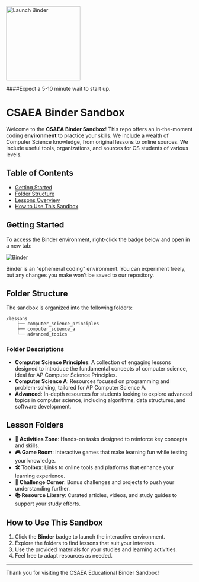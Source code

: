 <a href="https://mybinder.org/v2/gh/csaea/my-first-binder/HEAD" target="_blank">
    <img src="https://mybinder.org/badge_logo.svg" alt="Launch Binder" style="width: 200px; height: auto;">
</a>

####Expect a 5-10 minute wait to start up. 

# CSAEA Binder Sandbox

Welcome to the **CSAEA Binder Sandbox**! This repo offers an in-the-moment coding **environment** to practice your skills. We include a wealth of Computer Science knowledge, from original lessons to online sources. We include useful tools, organizations, and sources for CS students of various levels. 

## Table of Contents

- [Getting Started](#getting-started)
- [Folder Structure](#folder-structure)
- [Lessons Overview](#lessons-overview)
- [How to Use This Sandbox](#how-to-use-this-sandbox)

## Getting Started

To access the Binder environment, right-click the badge below and open in a new tab:

[![Binder](https://mybinder.org/badge_logo.svg)](https://mybinder.org/v2/gh/csaea/my-first-binder/HEAD)

Binder is an "ephemeral coding" environment. You can experiment freely, but any changes you make won't be saved to our repository. 

## Folder Structure

The sandbox is organized into the following folders:

```
/lessons
    ├── computer_science_principles
    ├── computer_science_a
    └── advanced_topics
```

### Folder Descriptions

- **Computer Science Principles**: A collection of engaging lessons designed to introduce the fundamental concepts of computer science, ideal for AP Computer Science Principles.
- **Computer Science A**: Resources focused on programming and problem-solving, tailored for AP Computer Science A.
- **Advanced**: In-depth resources for students looking to explore advanced topics in computer science, including algorithms, data structures, and software development.

## Lesson Folders

- **🎯 Activities Zone**: Hands-on tasks designed to reinforce key concepts and skills.
- **🎮 Game Room**: Interactive games that make learning fun while testing your knowledge.
- **🛠️ Toolbox**: Links to online tools and platforms that enhance your learning experience.
- **📝 Challenge Corner**: Bonus challenges and projects to push your understanding further.
- **📚 Resource Library**: Curated articles, videos, and study guides to support your study efforts.

## How to Use This Sandbox

1. Click the **Binder** badge to launch the interactive environment.
2. Explore the folders to find lessons that suit your interests.
3. Use the provided materials for your studies and learning activities.
4. Feel free to adapt resources as needed.

---

Thank you for visiting the CSAEA Educational Binder Sandbox! 
